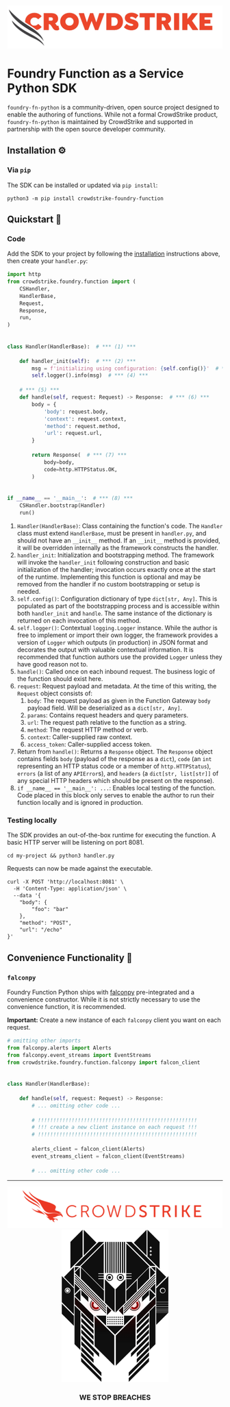 ![CrowdStrike Falcon](https://raw.githubusercontent.com/CrowdStrike/foundry-fn-python/main/docs/asset/cs-logo.png?raw=true)

# Foundry Function as a Service Python SDK

`foundry-fn-python` is a community-driven, open source project designed to enable the authoring of functions.
While not a formal CrowdStrike product, `foundry-fn-python` is maintained by CrowdStrike and supported in partnership
with the open source developer community.

## Installation ⚙️

### Via `pip`

The SDK can be installed or updated via `pip install`:

```shell
python3 -m pip install crowdstrike-foundry-function
```

## Quickstart 💫

### Code

Add the SDK to your project by following the [installation](#installation) instructions above,
then create your `handler.py`:

```python
import http
from crowdstrike.foundry.function import (
    CSHandler,
    HandlerBase,
    Request,
    Response,
    run,
)


class Handler(HandlerBase):  # *** (1) ***

    def handler_init(self):  # *** (2) ***
        msg = f'initializing using configuration: {self.config()}'  # *** (3) ***
        self.logger().info(msg)  # *** (4) ***

    # *** (5) ***
    def handle(self, request: Request) -> Response:  # *** (6) ***
        body = {
            'body': request.body,
            'context': request.context,
            'method': request.method,
            'url': request.url,
        }

        return Response(  # *** (7) ***
            body=body,
            code=http.HTTPStatus.OK,
        )


if __name__ == '__main__':  # *** (8) ***
    CSHandler.bootstrap(Handler)
    run()
```

1. `Handler(HandlerBase)`: Class containing the function's code.
   The `Handler` class must extend `HandlerBase`, must be present in `handler.py`, and should not have an `__init__`
   method.
   If an `__init__` method is provided, it will be overridden internally as the framework constructs the handler.
2. `handler_init`: Initialization and bootstrapping method.
   The framework will invoke the `handler_init` following construction and basic initialization of the handler;
   invocation occurs exactly once at the start of the runtime.
   Implementing this function is optional and may be removed from the handler if no custom bootstrapping or setup is
   needed.
3. `self.config()`: Configuration dictionary of type `dict[str, Any]`.
   This is populated as part of the bootstrapping process and is accessible within both `handler_init` and `handle`.
   The same instance of the dictionary is returned on each invocation of this method.
4. `self.logger()`: Contextual `logging.Logger` instance.
   While the author is free to implement or import their own logger, the framework provides a version of `Logger`
   which outputs (in production) in JSON format and decorates the output with valuable contextual information.
   It is recommended that function authors use the provided `Logger` unless they have good reason not to.
5. `handle()`: Called once on each inbound request. The business logic of the function should exist here.
6. `request`: Request payload and metadata. At the time of this writing, the `Request` object consists of:
    1. `body`: The request payload as given in the Function Gateway `body` payload field. Will be deserialized as
       a `dict[str, Any]`.
    2. `params`: Contains request headers and query parameters.
    3. `url`: The request path relative to the function as a string.
    4. `method`: The request HTTP method or verb.
    5. `context`: Caller-supplied raw context.
    6. `access_token`: Caller-supplied access token.
7. Return from `handle()`: Returns a `Response` object.
   The `Response` object contains fields `body` (payload of the response as a `dict`),
   `code` (an `int` representing an HTTP status code or a member of `http.HTTPStatus`),
   `errors` (a list of any `APIError`s), and `headers` (a `dict[str, list[str]]` of any special HTTP headers which
   should be present on the response).
8. `if __name__ == '__main__': ...`: Enables local testing of the function.
   Code placed in this block only serves to enable the author to run their function locally and is ignored in
   production.

### Testing locally

The SDK provides an out-of-the-box runtime for executing the function.
A basic HTTP server will be listening on port 8081.

```shell
cd my-project && python3 handler.py
```

Requests can now be made against the executable.

```shell
curl -X POST 'http://localhost:8081' \
  -H 'Content-Type: application/json' \
  --data '{
    "body": {
        "foo": "bar"
    },
    "method": "POST",
    "url": "/echo"
}'
```

## Convenience Functionality 🧰

### `falconpy`

Foundry Function Python ships with [falconpy](https://github.com/CrowdStrike/falconpy) pre-integrated and a convenience constructor.
While it is not strictly necessary to use the convenience function, it is recommended.

**Important:** Create a new instance of each `falconpy` client you want on each request.

```python
# omitting other imports
from falconpy.alerts import Alerts
from falconpy.event_streams import EventStreams
from crowdstrike.foundry.function.falconpy import falcon_client


class Handler(HandlerBase):

    def handle(self, request: Request) -> Response:
        # ... omitting other code ...

        # !!!!!!!!!!!!!!!!!!!!!!!!!!!!!!!!!!!!!!!!!!!!!!!!!!!!
        # !!! create a new client instance on each request !!!
        # !!!!!!!!!!!!!!!!!!!!!!!!!!!!!!!!!!!!!!!!!!!!!!!!!!!!
        
        alerts_client = falcon_client(Alerts)
        event_streams_client = falcon_client(EventStreams)

        # ... omitting other code ...
```
---


<p align="center"><img src="https://raw.githubusercontent.com/CrowdStrike/foundry-fn-python/main/docs/asset/cs-logo-footer.png"><BR/><img width="250px" src="https://raw.githubusercontent.com/CrowdStrike/foundry-fn-python/main/docs/asset/adversary-red-eyes.png"></P>
<h3><P align="center">WE STOP BREACHES</P></h3>

